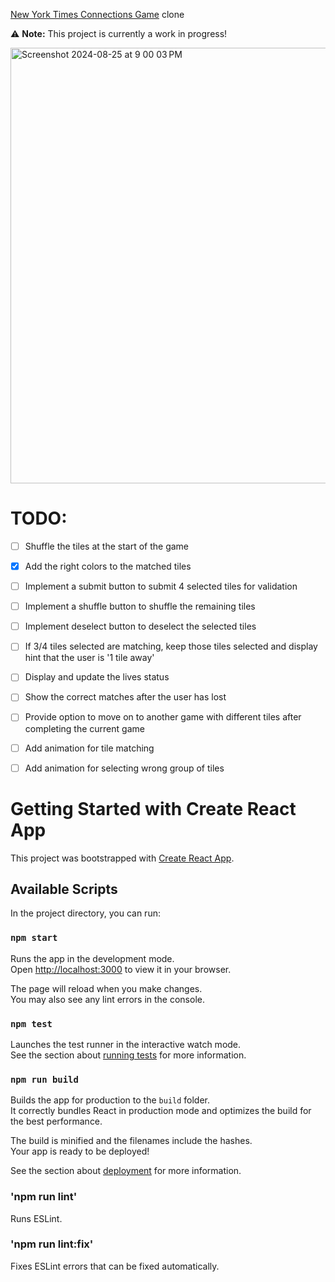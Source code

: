 [New York Times Connections Game](https://www.nytimes.com/games/connections) clone

⚠️ **Note:** This project is currently a work in progress!

<img width="697" alt="Screenshot 2024-08-25 at 9 00 03 PM" src="https://github.com/user-attachments/assets/43688ae7-8483-4833-b2f4-dd93c63b916b">


# TODO:
- [ ] Shuffle the tiles at the start of the game
- [x] Add the right colors to the matched tiles
- [ ] Implement a submit button to submit 4 selected tiles for validation
- [ ] Implement a shuffle button to shuffle the remaining tiles
- [ ] Implement deselect button to deselect the selected tiles
- [ ] If 3/4 tiles selected are matching, keep those tiles selected and display hint that the user is '1 tile away'
- [ ] Display and update the lives status
- [ ] Show the correct matches after the user has lost
- [ ] Provide option to move on to another game with different tiles after completing the current game
- [ ] Add animation for tile matching
- [ ] Add animation for selecting wrong group of tiles


# Getting Started with Create React App

This project was bootstrapped with [Create React App](https://github.com/facebook/create-react-app).

## Available Scripts

In the project directory, you can run:

### `npm start`

Runs the app in the development mode.\
Open [http://localhost:3000](http://localhost:3000) to view it in your browser.

The page will reload when you make changes.\
You may also see any lint errors in the console.

### `npm test`

Launches the test runner in the interactive watch mode.\
See the section about [running tests](https://facebook.github.io/create-react-app/docs/running-tests) for more information.

### `npm run build`

Builds the app for production to the `build` folder.\
It correctly bundles React in production mode and optimizes the build for the best performance.

The build is minified and the filenames include the hashes.\
Your app is ready to be deployed!

See the section about [deployment](https://facebook.github.io/create-react-app/docs/deployment) for more information.

### 'npm run lint'

Runs ESLint. 

### 'npm run lint:fix'

Fixes ESLint errors that can be fixed automatically.

